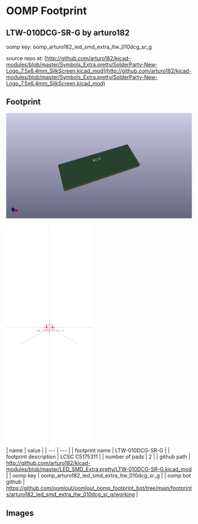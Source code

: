 # OOMP Footprint  
## LTW-010DCG-SR-G  by arturo182  
  
oomp key: oomp_arturo182_led_smd_extra_ltw_010dcg_sr_g  
  
source repo at: [http://github.com/arturo182/kicad-modules/blob/master/Symbols_Extra.pretty/SolderParty-New-Logo_7.5x6.4mm_SilkScreen.kicad_mod](http://github.com/arturo182/kicad-modules/blob/master/Symbols_Extra.pretty/SolderParty-New-Logo_7.5x6.4mm_SilkScreen.kicad_mod)  
## Footprint  
  
[![working_kicad_pcb_3d.png](working_kicad_pcb_3d_600.png)](working_kicad_pcb_3d.png)  
  
[![working.png](working_600.png)](working.png)  
| name | value | 
| --- | --- | 
| footprint name | LTW-010DCG-SR-G | 
| footprint description | LCSC C5175311 | 
| number of pads | 2 | 
| github path | http://github.com/arturo182/kicad-modules/blob/master/LED_SMD_Extra.pretty/LTW-010DCG-SR-G.kicad_mod | 
| oomp key | oomp_arturo182_led_smd_extra_ltw_010dcg_sr_g | 
| oomp bot github | https://github.com/oomlout/oomlout_oomp_footprint_bot/tree/main/footprints/arturo182_led_smd_extra_ltw_010dcg_sr_g/working | 
## Images  
